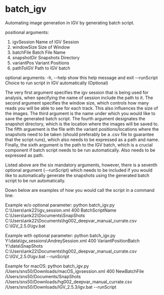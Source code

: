 # batch_igv
Automating image generation in IGV by generating batch script.

positional arguments:
  1. igvSession   Name of IGV Session
  2. windowSize   Size of Window
  3. batchFile    Batch File Name
  4. snapshotDir  Snapshots Directory
  5. variantPos   Variant Positions
  6. pathToIGV    Path to IGV batch

optional arguments:
  -h, --help   show this help message and exit
  --runScript  Choice to run script in IGV automatically (Optional)

The very first argument specifies the igv session that is being used for analysis, when specifying the name of session include the path to it.
The second argument specifies the window size, which controls how many reads you will be able to see for each track. This also influences the size of the images.
The third argument is the name under which you would like to save the generated batch script.
The fourth argument designates the snapshot directory, which is the location where the images will be saved to.
The fifth arguement is the file with the variant positions/locations where the snapshots need to be taken (should preferably be a .csv file to guarantee that the script runs),
which also needs to be expressed as a path and name.
Finally, the sixth argument is the path to the IGV batch, which is a crucial component if batch script needs to be run automatically. Also needs to be expressed as path.

Listed above are the six mandatory arguments, however, there is a seventh optional argument (--runScript) which needs to be included if you would like to automatically generate 
the snapshots using the generated batch script to be run automatically.

Down below are examples of how you would call the script in a command line:

Example w/o optional parameter: 
python batch_igv.py C:\Users\ank22\igv_session.xml 400 BatchScriptName C:\Users\ank22\Documents\SnapShots C:\Users\ank22\Documents\hg002_deepvar_manual_currate.csv C:\IGV_2.5.0\igv.bat 

Example with optional parameter: 
python batch_igv.py Y:\data\igv_sessions\AndreySession.xml 400 VariantPositionBatch Y:\data\SnapShots C:\Users\ank22\Documents\hg002_deepvar_manual_currate.csv C:\IGV_2.5.0\igv.bat --runScript

Example for macOS:
python batch_igv.py /Users/sns50/Downloads/macOS_igvsession.xml 400 NewBatchFile /Users/sns50/Documents/SnapShots /Users/sns50/Downloads/hg002_deepvar_manual_currate.csv /Users/sns50/Downloads/IGV_2.5.3/igv.bat --runScript
